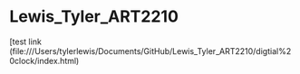 # Lewis_Tyler_ART2210

[test link (file:///Users/tylerlewis/Documents/GitHub/Lewis_Tyler_ART2210/digtial%20clock/index.html)




